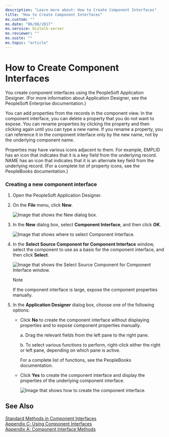 ```yaml
---
description: "Learn more about: How to Create Component Interfaces"
title: "How to Create Component Interfaces"
ms.custom: ""
ms.date: "06/08/2017"
ms.service: biztalk-server
ms.reviewer: ""
ms.suite: ""
ms.topic: "article"
---
```

# How to Create Component Interfaces
You create component interfaces using the PeopleSoft Application Designer. (For more information about Application Designer, see the PeopleSoft Enterprise documentation.)  
  
 You can add properties from the records in the component view. In the component interface, you can delete a property that you do not want to expose. You can rename properties by clicking the property and then clicking again until you can type a new name. If you rename a property, you can reference it in the component interface only by the new name, not by the underlying component name.  
  
 Properties may have various icons adjacent to them. For example, EMPLID has an icon that indicates that it is a key field from the underlying record. NAME has an icon that indicates that it is an alternate key field from the underlying record. (For a complete list of property icons, see the PeopleBooks documentation.)  
  
### Creating a new component interface  
  
1.  Open the PeopleSoft Application Designer.  
  
2.  On the **File** menu, click **New**.  
  
     ![Image that shows the New dialog box.](../core/media/psadapter-42-ps-new-compinterface.gif "PSAdapter_42_PS_New_CompInterface")  
  
3.  In the **New** dialog box, select **Component Interface**, and then click **OK**.  
  
     ![Image that shows where to select Component Interface.](../core/media/psadapter-43-ps-selectsourcecomp.gif "PSAdapter_43_PS_SelectSourceComp")  
  
4.  In the **Select Source Component for Component Interface** window, select the component to use as a basis for the component interface, and then click **Select**.  
  
     ![Image that shows the Select Source Component for Component Interface window.](../core/media/psadapter-44-ps-appdesigner1.gif "PSAdapter_44_PS_AppDesigner1")  
  
    > [!NOTE]
    >  If the component interface is large, expose the component properties manually.  
  
5.  In the **Application Designer** dialog box, choose one of the following options:  
  
    -   Click **No** to create the component interface without displaying properties and to expose component properties manually.  
  
         a. Drag the relevant fields from the left pane to the right pane.  
  
         b. To select various functions to perform, right-click either the right or left pane, depending on which pane is active.  
  
         For a complete list of functions, see the PeopleBooks documentation.  
  
    -   Click **Yes** to create the component interface and display the properties of the underlying component interface.  
  
         ![Image that shows how to create the component interface.](../core/media/psadapter-45-ps-appdesigner2.gif "PSAdapter_45_PS_AppDesigner2")  
  
## See Also  
 [Standard Methods in Component Interfaces](../core/standard-methods-in-component-interfaces.md)   
 [Appendix C: Using Component Interfaces](../core/appendix-c-using-component-interfaces.md)   
 [Appendix A: Component Interface Methods](../core/appendix-a-component-interface-methods.md)

